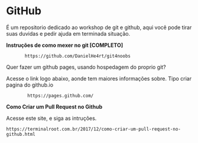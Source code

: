# GitHub

 É um repositorio dedicado ao workshop de git e github, aqui você pode tirar suas duvidas e pedir ajuda em terminada situação.
 
 
 
**Instruções de como mexer no git [COMPLETO]**

           https://github.com/DanielHe4rt/git4noobs
 
 
 
 Quer fazer um github pages, usando hospedagem do proprio git?
 
 Acesse o link logo abaixo, aonde tem maiores informações sobre. Tipo criar pagina do github.io 
 
            https://pages.github.com/
            
            
**Como Criar um Pull Request no Github**

Acesse este site, e siga as intruções.

    https://terminalroot.com.br/2017/12/como-criar-um-pull-request-no-github.html
 
 
 
